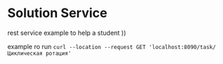# Solution Service

rest service example
to help a student ))

example ro run
```curl --location --request GET 'localhost:8090/task/Циклическая ротация'```